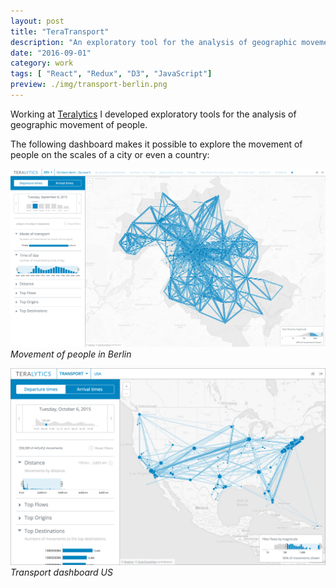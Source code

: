 ```yaml
---
layout: post
title: "TeraTransport"
description: "An exploratory tool for the analysis of geographic movement of people."
date: "2016-09-01"
category: work
tags: [ "React", "Redux", "D3", "JavaScript"]
preview: ./img/transport-berlin.png
---
```


Working at <a href="http://www.teralytics.net" target="_blank">Teralytics</a> 
I developed exploratory tools for the analysis of geographic movement of people.

The following dashboard makes it possible to explore the movement of people 
 on the scales of a city or even a country:


![Berlin](./img/transport-berlin.png)
*Movement of people in Berlin*

  
![Transport dashboard](./img/transport-us-w-border2.png)
*Transport dashboard US*
